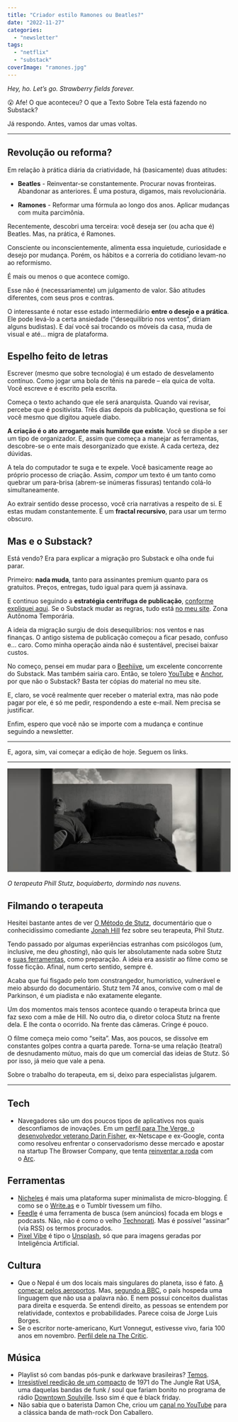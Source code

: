 ```yaml
---
title: "Criador estilo Ramones ou Beatles?"
date: "2022-11-27"
categories: 
  - "newsletter"
tags: 
  - "netflix"
  - "substack"
coverImage: "ramones.jpg"
---
```


_Hey, ho. Let’s go. Strawberry fields forever._

😮 Afe! O que aconteceu? O que a Texto Sobre Tela está fazendo no Substack?

Já respondo. Antes, vamos dar umas voltas.

* * *

## Revolução ou reforma?

Em relação à prática diária da criatividade, há (basicamente) duas atitudes:

- **Beatles** - Reinventar-se constantemente. Procurar novas fronteiras. Abandonar as anteriores. É uma postura, digamos, mais revolucionária.
    
- **Ramones** - Reformar uma fórmula ao longo dos anos. Aplicar mudanças com muita parcimônia.
    

Recentemente, descobri uma terceira: você deseja ser (ou acha que é) Beatles. Mas, na prática, é Ramones.

Consciente ou inconscientemente, alimenta essa inquietude, curiosidade e desejo por mudança. Porém, os hábitos e a correria do cotidiano levam-no ao reformismo.

É mais ou menos o que acontece comigo.

Esse não é (necessariamente) um julgamento de valor. São atitudes diferentes, com seus pros e contras.

O interessante é notar esse estado intermediário **entre o desejo e a prática**. Ele pode levá-lo a certa ansiedade (“desequilíbrio nos ventos”, diriam alguns budistas). E daí você sai trocando os móveis da casa, muda de visual e até… migra de plataforma.

## Espelho feito de letras

Escrever (mesmo que sobre tecnologia) é um estado de desvelamento contínuo. Como jogar uma bola de tênis na parede – ela quica de volta. Você escreve e é escrito pela escrita.

Começa o texto achando que ele será anarquista. Quando vai revisar, percebe que é positivista. Três dias depois da publicação, questiona se foi você mesmo que digitou aquele diabo.

**A criação é o ato arrogante mais humilde que existe**. Você se dispõe a ser um tipo de organizador. E, assim que começa a manejar as ferramentas, descobre-se o ente mais desorganizado que existe. A cada certeza, dez dúvidas.

A tela do computador te suga e te expele. Você basicamente reage ao próprio processo de criação. Assim, _compor_ um texto é um tanto como quebrar um para-brisa (abrem-se inúmeras fissuras) tentando colá-lo simultaneamente.

Ao extrair sentido desse processo, você cria narrativas a respeito de si. E estas mudam constantemente. É um **fractal recursivo**, para usar um termo obscuro.

## Mas e o Substack?

Está vendo? Era para explicar a migração pro Substack e olha onde fui parar.

Primeiro: **nada muda**, tanto para assinantes premium quanto para os gratuitos. Preços, entregas, tudo igual para quem já assinava.

E continuo seguindo a **estratégia centrífuga de publicação**, [conforme expliquei aqui](https://www.youtube.com/watch?v=COq2qCJ7NrM). Se o Substack mudar as regras, tudo está [no meu site](https://eduf.me/). Zona Autônoma Temporária.

A ideia da migração surgiu de dois desequilíbrios: nos ventos e nas finanças. O antigo sistema de publicação começou a ficar pesado, confuso e… caro. Como minha operação ainda não é sustentável, precisei baixar custos.

No começo, pensei em mudar para o [Beehiive](https://www.beehiiv.com/), um excelente concorrente do Substack. Mas também sairia caro. Então, se tolero [YouTube](https://www.youtube.com/@edufme) e [Anchor](https://anchor.fm/monoestereo/), por que não o Substack? Basta ter cópias do material no meu site.

E, claro, se você realmente quer receber o material extra, mas não pode pagar por ele, é só me pedir, respondendo a este e-mail. Nem precisa se justificar.

Enfim, espero que você não se importe com a mudança e continue seguindo a newsletter.

* * *

E, agora, sim, vai começar a edição de hoje. Seguem os links.

* * *

![O psicólogo Phil Stutz, em cena do filme O Método Stutz.](images/philstutz.jpg)

_O terapeuta Phill Stutz, boquiaberto, dormindo nas nuvens._

## Filmando o terapeuta

Hesitei bastante antes de ver [O Método de Stutz](https://www.netflix.com/title/81387962), documentário que o conhecidíssimo comediante [Jonah Hill](https://en.wikipedia.org/wiki/Jonah_Hill) fez sobre seu terapeuta, Phil Stutz.

Tendo passado por algumas experiências estranhas com psicólogos (um, inclusive, me deu _ghosting_), não quis ler absolutamente nada sobre Stutz e [suas ferramentas](https://www.thetoolsbook.com/), como preparação. A ideia era assistir ao filme como se fosse ficção. Afinal, num certo sentido, sempre é.

Acaba que fui fisgado pelo tom constrangedor, humorístico, vulnerável e meio absurdo do documentário. Stutz tem 74 anos, convive com o mal de Parkinson, é um piadista e não exatamente elegante.

Um dos momentos mais tensos acontece quando o terapeuta brinca que faz sexo com a mãe de Hill. No outro dia, o diretor coloca Stutz na frente dela. E lhe conta o ocorrido. Na frente das câmeras. Cringe é pouco.

O filme começa meio como “seita”. Mas, aos poucos, se dissolve em constantes golpes contra a quarta parede. Torna-se uma relação (teatral) de desnudamento mútuo, mais do que um comercial das ideias de Stutz. Só por isso, já meio que vale a pena.

Sobre o trabalho do terapeuta, em si, deixo para especialistas julgarem.

* * *

## Tech

- Navegadores são um dos poucos tipos de aplicativos nos quais desconfiamos de inovações. Em um [perfil para The Verge, o desenvolvedor veterano Darin Fisher](https://www.theverge.com/2022/10/31/23428862/arc-browser-web-company-darin-fisher), ex-Netscape e ex-Google, conta como resolveu enfrentar o conservadorismo desse mercado e apostar na startup The Browser Company, que tenta [reinventar a roda](https://www.theverge.com/23462235/arc-web-browser-review) com o [Arc](https://arc.net/).

## Ferramentas

- [Nicheles](https://nicheless.blog/) é mais uma plataforma super minimalista de micro-blogging. É como se o [Write.as](https://writefreely.org/) e o Tumblr tivessem um filho.
- [Feedle](https://feedle.world/) é uma ferramenta de busca (sem anúncios) focada em blogs e podcasts. Não, não é como o velho [Technorati](https://en.wikipedia.org/wiki/Technorati). Mas é possível “assinar” (via RSS) os termos procurados.
- [Pixel Vibe](https://pixelvibe.com/) é tipo o [Unsplash](https://unsplash.com/), só que para imagens geradas por Inteligência Artificial.

## Cultura

- Que o Nepal é um dos locais mais singulares do planeta, isso é fato. [A começar pelos aeroportos](https://www.youtube.com/watch?v=SCMdb-EcsjY). Mas, [segundo a BBC](https://www.bbc.com/future/article/20220804-kusunda-the-language-isolate-with-no-word-for-no), o país hospeda uma linguagem que não usa a palavra não. E nem possui conceitos dualistas para direita e esquerda. Se entendi direito, as pessoas se entendem por relatividade, contextos e probabilidades. Parece coisa de Jorge Luis Borges.
- Se o escritor norte-americano, Kurt Vonnegut, estivesse vivo, faria 100 anos em novembro. [Perfil dele na The Critic](https://thecritic.co.uk/issues/november-2022/remembering-an-effervescently-affable-man/).

## Música

- Playlist só com bandas pós-punk e darkwave brasileiras? [Temos](https://www.youtube.com/watch?v=dGt8RvvcdtA).
- [Irresistível reedição de um compacto](https://nyctrust.bandcamp.com/album/just-love-one-another) de 1971 do The Jungle Rat USA, uma daquelas bandas de funk / soul que fariam bonito no programa de rádio [Downtown Soulville](https://wfmu.org/playlists/SV). Isso sim é que é black friday.
- Não sabia que o baterista Damon Che, criou um [canal no YouTube](https://www.youtube.com/@DonCaballeroOfficial) para a clássica banda de math-rock Don Caballero.
